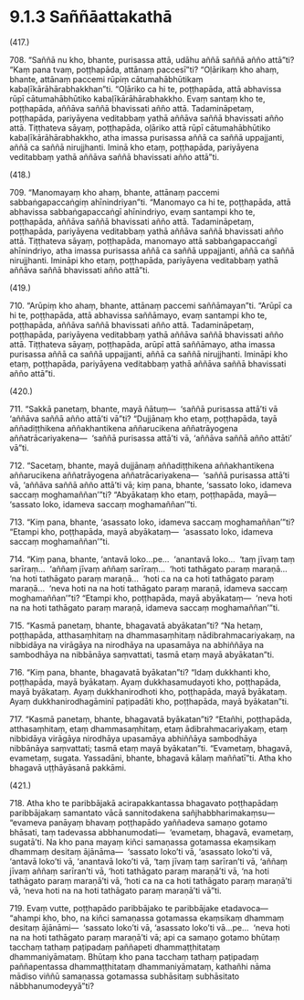 

# 9.1.3 Saññāattakathā




(417.)

708\. “Saññā nu kho, bhante, purisassa attā, udāhu aññā saññā añño attā”ti? “Kaṃ pana tvaṃ, poṭṭhapāda, attānaṃ paccesī”ti? “Oḷārikaṃ kho ahaṃ, bhante, attānaṃ paccemi rūpiṃ cātumahābhūtikaṃ kabaḷīkārāhārabhakkhan”ti. “Oḷāriko ca hi te, poṭṭhapāda, attā abhavissa rūpī cātumahābhūtiko kabaḷīkārāhārabhakkho. Evaṃ santaṃ kho te, poṭṭhapāda, aññāva saññā bhavissati añño attā. Tadamināpetaṃ, poṭṭhapāda, pariyāyena veditabbaṃ yathā aññāva saññā bhavissati añño attā. Tiṭṭhateva sāyaṃ, poṭṭhapāda, oḷāriko attā rūpī cātumahābhūtiko kabaḷīkārāhārabhakkho, atha imassa purisassa aññā ca saññā uppajjanti, aññā ca saññā nirujjhanti. Iminā kho etaṃ, poṭṭhapāda, pariyāyena veditabbaṃ yathā aññāva saññā bhavissati añño attā”ti.

(418.)

709\. “Manomayaṃ kho ahaṃ, bhante, attānaṃ paccemi sabbaṅgapaccaṅgiṃ ahīnindriyan”ti. “Manomayo ca hi te, poṭṭhapāda, attā abhavissa sabbaṅgapaccaṅgī ahīnindriyo, evaṃ santampi kho te, poṭṭhapāda, aññāva saññā bhavissati añño attā. Tadamināpetaṃ, poṭṭhapāda, pariyāyena veditabbaṃ yathā aññāva saññā bhavissati añño attā. Tiṭṭhateva sāyaṃ, poṭṭhapāda, manomayo attā sabbaṅgapaccaṅgī ahīnindriyo, atha imassa purisassa aññā ca saññā uppajjanti, aññā ca saññā nirujjhanti. Imināpi kho etaṃ, poṭṭhapāda, pariyāyena veditabbaṃ yathā aññāva saññā bhavissati añño attā”ti.

(419.)

710\. “Arūpiṃ kho ahaṃ, bhante, attānaṃ paccemi saññāmayan”ti. “Arūpī ca hi te, poṭṭhapāda, attā abhavissa saññāmayo, evaṃ santampi kho te, poṭṭhapāda, aññāva saññā bhavissati añño attā. Tadamināpetaṃ, poṭṭhapāda, pariyāyena veditabbaṃ yathā aññāva saññā bhavissati añño attā. Tiṭṭhateva sāyaṃ, poṭṭhapāda, arūpī attā saññāmayo, atha imassa purisassa aññā ca saññā uppajjanti, aññā ca saññā nirujjhanti. Imināpi kho etaṃ, poṭṭhapāda, pariyāyena veditabbaṃ yathā aññāva saññā bhavissati añño attā”ti.

(420.)

711\. “Sakkā panetaṃ, bhante, mayā ñātuṃ—  ‘saññā purisassa attā’ti vā ‘aññāva saññā añño attā’ti vā”ti? “Dujjānaṃ kho etaṃ, poṭṭhapāda, tayā aññadiṭṭhikena aññakhantikena aññarucikena aññatrāyogena aññatrācariyakena—  ‘saññā purisassa attā’ti vā, ‘aññāva saññā añño attāti’ vā”ti.

712\. “Sacetaṃ, bhante, mayā dujjānaṃ aññadiṭṭhikena aññakhantikena aññarucikena aññatrāyogena aññatrācariyakena—  ‘saññā purisassa attā’ti vā, ‘aññāva saññā añño attā’ti vā; kiṃ pana, bhante, ‘sassato loko, idameva saccaṃ moghamaññan’”ti? “Abyākataṃ kho etaṃ, poṭṭhapāda, mayā—  ‘sassato loko, idameva saccaṃ moghamaññan’”ti.

713\. “Kiṃ pana, bhante, ‘asassato loko, idameva saccaṃ moghamaññan’”ti? “Etampi kho, poṭṭhapāda, mayā abyākataṃ—  ‘asassato loko, idameva saccaṃ moghamaññan’”ti.

714\. “Kiṃ pana, bhante, ‘antavā loko…pe…  ‘anantavā loko…  ‘taṃ jīvaṃ taṃ sarīraṃ…  ‘aññaṃ jīvaṃ aññaṃ sarīraṃ…  ‘hoti tathāgato paraṃ maraṇā…  ‘na hoti tathāgato paraṃ maraṇā…  ‘hoti ca na ca hoti tathāgato paraṃ maraṇā…  ‘neva hoti na na hoti tathāgato paraṃ maraṇā, idameva saccaṃ moghamaññan’”ti? “Etampi kho, poṭṭhapāda, mayā abyākataṃ—  ‘neva hoti na na hoti tathāgato paraṃ maraṇā, idameva saccaṃ moghamaññan’”ti.

715\. “Kasmā panetaṃ, bhante, bhagavatā abyākatan”ti? “Na hetaṃ, poṭṭhapāda, atthasaṃhitaṃ na dhammasaṃhitaṃ nādibrahmacariyakaṃ, na nibbidāya na virāgāya na nirodhāya na upasamāya na abhiññāya na sambodhāya na nibbānāya saṃvattati, tasmā etaṃ mayā abyākatan”ti.

716\. “Kiṃ pana, bhante, bhagavatā byākatan”ti? “Idaṃ dukkhanti kho, poṭṭhapāda, mayā byākataṃ. Ayaṃ dukkhasamudayoti kho, poṭṭhapāda, mayā byākataṃ. Ayaṃ dukkhanirodhoti kho, poṭṭhapāda, mayā byākataṃ. Ayaṃ dukkhanirodhagāminī paṭipadāti kho, poṭṭhapāda, mayā byākatan”ti.

717\. “Kasmā panetaṃ, bhante, bhagavatā byākatan”ti? “Etañhi, poṭṭhapāda, atthasaṃhitaṃ, etaṃ dhammasaṃhitaṃ, etaṃ ādibrahmacariyakaṃ, etaṃ nibbidāya virāgāya nirodhāya upasamāya abhiññāya sambodhāya nibbānāya saṃvattati; tasmā etaṃ mayā byākatan”ti. “Evametaṃ, bhagavā, evametaṃ, sugata. Yassadāni, bhante, bhagavā kālaṃ maññatī”ti. Atha kho bhagavā uṭṭhāyāsanā pakkāmi.

(421.)

718\. Atha kho te paribbājakā acirapakkantassa bhagavato poṭṭhapādaṃ paribbājakaṃ samantato vācā sannitodakena sañjhabbharimakaṃsu—  “evameva panāyaṃ bhavaṃ poṭṭhapādo yaññadeva samaṇo gotamo bhāsati, taṃ tadevassa abbhanumodati—  ‘evametaṃ, bhagavā, evametaṃ, sugatā’ti. Na kho pana mayaṃ kiñci samaṇassa gotamassa ekaṃsikaṃ dhammaṃ desitaṃ ājānāma—  ‘sassato loko’ti vā, ‘asassato loko’ti vā, ‘antavā loko’ti vā, ‘anantavā loko’ti vā, ‘taṃ jīvaṃ taṃ sarīran’ti vā, ‘aññaṃ jīvaṃ aññaṃ sarīran’ti vā, ‘hoti tathāgato paraṃ maraṇā’ti vā, ‘na hoti tathāgato paraṃ maraṇā’ti vā, ‘hoti ca na ca hoti tathāgato paraṃ maraṇā’ti vā, ‘neva hoti na na hoti tathāgato paraṃ maraṇā’ti vā”ti.

719\. Evaṃ vutte, poṭṭhapādo paribbājako te paribbājake etadavoca—  “ahampi kho, bho, na kiñci samaṇassa gotamassa ekaṃsikaṃ dhammaṃ desitaṃ ājānāmi—  ‘sassato loko’ti vā, ‘asassato loko’ti vā…pe…  ‘neva hoti na na hoti tathāgato paraṃ maraṇā’ti vā; api ca samaṇo gotamo bhūtaṃ tacchaṃ tathaṃ paṭipadaṃ paññapeti dhammaṭṭhitataṃ dhammaniyāmataṃ. Bhūtaṃ kho pana tacchaṃ tathaṃ paṭipadaṃ paññapentassa dhammaṭṭhitataṃ dhammaniyāmataṃ, kathañhi nāma mādiso viññū samaṇassa gotamassa subhāsitaṃ subhāsitato nābbhanumodeyyā”ti?



